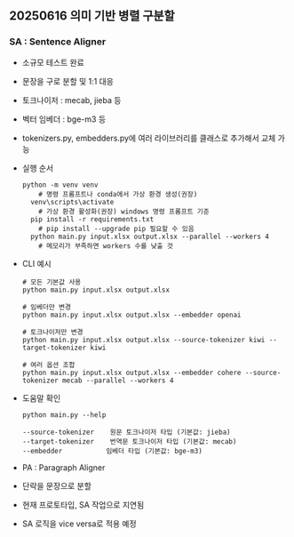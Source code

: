 ## 20250616 의미 기반 병렬 구분할

### SA : Sentence Aligner

- 소규모 테스트 완료
- 문장을 구로 분할 및 1:1 대응
- 토크나이저 : mecab, jieba 등
- 벡터 임베더 : bge-m3 등
- tokenizers.py, embedders.py에 여러 라이브러리를 클래스로 추가해서 교체 가능
- 실행 순서

  ```
  python -m venv venv
      # 명령 프롬프트나 conda에서 가상 환경 생성(권장)
    venv\scripts\activate
      # 가상 환경 활성화(권장) windows 명령 프롬프트 기준
    pip install -r requirements.txt
      # pip install --upgrade pip 필요할 수 있음
    python main.py input.xlsx output.xlsx --parallel --workers 4
      # 메모리가 부족하면 workers 수를 낮출 것
  ```
- CLI 예시

  ```
  # 모든 기본값 사용
  python main.py input.xlsx output.xlsx

  # 임베더만 변경
  python main.py input.xlsx output.xlsx --embedder openai

  # 토크나이저만 변경  
  python main.py input.xlsx output.xlsx --source-tokenizer kiwi --target-tokenizer kiwi

  # 여러 옵션 조합
  python main.py input.xlsx output.xlsx --embedder cohere --source-tokenizer mecab --parallel --workers 4
  ```
- 도움말 확인

  ```
  python main.py --help

  --source-tokenizer    원문 토크나이저 타입 (기본값: jieba)
  --target-tokenizer    번역문 토크나이저 타입 (기본값: mecab)  
  --embedder           임베더 타입 (기본값: bge-m3)
  ```
- PA : Paragraph Aligner
- 단락을 문장으로 분할
- 현재 프로토타입, SA 작업으로 지연됨
- SA 로직을 vice versa로 적용 예정
